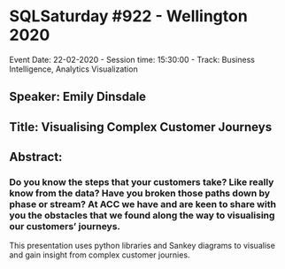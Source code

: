 # SQLSaturday #922 - Wellington 2020
Event Date: 22-02-2020 - Session time: 15:30:00 - Track: Business Intelligence, Analytics  Visualization
## Speaker: Emily Dinsdale
## Title: Visualising Complex Customer Journeys
## Abstract:
### Do you know the steps that your customers take? Like really know from the data? Have you broken those paths down by phase or stream? At ACC we have and are keen to share with you the obstacles that we found along the way to visualising our customers’ journeys.

This presentation uses python libraries and Sankey diagrams to visualise and gain insight from complex customer journies.
